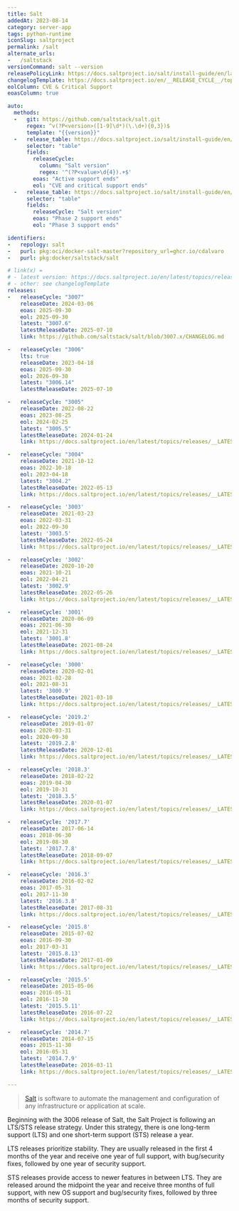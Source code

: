 ```yaml
---
title: Salt
addedAt: 2023-08-14
category: server-app
tags: python-runtime
iconSlug: saltproject
permalink: /salt
alternate_urls:
-   /saltstack
versionCommand: salt --version
releasePolicyLink: https://docs.saltproject.io/salt/install-guide/en/latest/topics/salt-version-support-lifecycle.html
changelogTemplate: https://docs.saltproject.io/en/__RELEASE_CYCLE__/topics/releases/__LATEST__.html
eolColumn: CVE & Critical Support
eoasColumn: true

auto:
  methods:
  -   git: https://github.com/saltstack/salt.git
      regex: ^v(?P<version>([1-9]\d*)(\.\d+){0,3})$
      template: "{{version}}"
  -   release_table: https://docs.saltproject.io/salt/install-guide/en/latest/topics/salt-version-support-lifecycle.html#1
      selector: "table"
      fields:
        releaseCycle:
          column: "Salt version"
          regex: '^(?P<value>\d{4}).+$'
        eoas: "Active support ends"
        eol: "CVE and critical support ends"
  -   release_table: https://docs.saltproject.io/salt/install-guide/en/latest/topics/salt-version-support-lifecycle.html#2
      selector: "table"
      fields:
        releaseCycle: "Salt version"
        eoas: "Phase 2 support ends"
        eol: "Phase 3 support ends"

identifiers:
-   repology: salt
-   purl: pkg:oci/docker-salt-master?repository_url=ghcr.io/cdalvaro
-   purl: pkg:docker/saltstack/salt

# link(x) =
# - latest version: https://docs.saltproject.io/en/latest/topics/releases/__LATEST__.html
# - other: see changelogTemplate
releases:
-   releaseCycle: "3007"
    releaseDate: 2024-03-06
    eoas: 2025-09-30
    eol: 2025-09-30
    latest: "3007.6"
    latestReleaseDate: 2025-07-10
    link: https://github.com/saltstack/salt/blob/3007.x/CHANGELOG.md

-   releaseCycle: "3006"
    lts: true
    releaseDate: 2023-04-18
    eoas: 2025-09-30
    eol: 2026-09-30
    latest: "3006.14"
    latestReleaseDate: 2025-07-10

-   releaseCycle: "3005"
    releaseDate: 2022-08-22
    eoas: 2023-08-25
    eol: 2024-02-25
    latest: "3005.5"
    latestReleaseDate: 2024-01-24
    link: https://docs.saltproject.io/en/latest/topics/releases/__LATEST__.html

-   releaseCycle: "3004"
    releaseDate: 2021-10-12
    eoas: 2022-10-18
    eol: 2023-04-18
    latest: "3004.2"
    latestReleaseDate: 2022-05-13
    link: https://docs.saltproject.io/en/latest/topics/releases/__LATEST__.html

-   releaseCycle: '3003'
    releaseDate: 2021-03-23
    eoas: 2022-03-31
    eol: 2022-09-30
    latest: '3003.5'
    latestReleaseDate: 2022-05-24
    link: https://docs.saltproject.io/en/latest/topics/releases/__LATEST__.html

-   releaseCycle: '3002'
    releaseDate: 2020-10-20
    eoas: 2021-10-21
    eol: 2022-04-21
    latest: '3002.9'
    latestReleaseDate: 2022-05-26
    link: https://docs.saltproject.io/en/latest/topics/releases/__LATEST__.html

-   releaseCycle: '3001'
    releaseDate: 2020-06-09
    eoas: 2021-06-30
    eol: 2021-12-31
    latest: '3001.8'
    latestReleaseDate: 2021-08-24
    link: https://docs.saltproject.io/en/latest/topics/releases/__LATEST__.html

-   releaseCycle: '3000'
    releaseDate: 2020-02-01
    eoas: 2021-02-28
    eol: 2021-08-31
    latest: '3000.9'
    latestReleaseDate: 2021-03-10
    link: https://docs.saltproject.io/en/latest/topics/releases/__LATEST__.html

-   releaseCycle: '2019.2'
    releaseDate: 2019-01-07
    eoas: 2020-03-31
    eol: 2020-09-30
    latest: '2019.2.8'
    latestReleaseDate: 2020-12-01
    link: https://docs.saltproject.io/en/latest/topics/releases/__LATEST__.html

-   releaseCycle: '2018.3'
    releaseDate: 2018-02-22
    eoas: 2019-04-30
    eol: 2019-10-31
    latest: '2018.3.5'
    latestReleaseDate: 2020-01-07
    link: https://docs.saltproject.io/en/latest/topics/releases/__LATEST__.html

-   releaseCycle: '2017.7'
    releaseDate: 2017-06-14
    eoas: 2018-06-30
    eol: 2019-08-30
    latest: '2017.7.8'
    latestReleaseDate: 2018-09-07
    link: https://docs.saltproject.io/en/latest/topics/releases/__LATEST__.html

-   releaseCycle: '2016.3'
    releaseDate: 2016-02-02
    eoas: 2017-05-31
    eol: 2017-11-30
    latest: '2016.3.8'
    latestReleaseDate: 2017-08-31
    link: https://docs.saltproject.io/en/latest/topics/releases/__LATEST__.html

-   releaseCycle: '2015.8'
    releaseDate: 2015-07-02
    eoas: 2016-09-30
    eol: 2017-03-31
    latest: '2015.8.13'
    latestReleaseDate: 2017-01-09
    link: https://docs.saltproject.io/en/latest/topics/releases/__LATEST__.html

-   releaseCycle: '2015.5'
    releaseDate: 2015-05-06
    eoas: 2016-05-31
    eol: 2016-11-30
    latest: '2015.5.11'
    latestReleaseDate: 2016-07-22
    link: https://docs.saltproject.io/en/latest/topics/releases/__LATEST__.html

-   releaseCycle: '2014.7'
    releaseDate: 2014-07-15
    eoas: 2015-11-30
    eol: 2016-05-31
    latest: '2014.7.9'
    latestReleaseDate: 2016-03-11
    link: https://docs.saltproject.io/en/latest/topics/releases/__LATEST__.html

---
```


> [Salt](https://saltproject.io/index.html) is software to automate the management and configuration
> of any infrastructure or application at scale.

Beginning with the 3006 release of Salt, the Salt Project is following an LTS/STS release strategy.
Under this strategy, there is one long-term support (LTS) and one short-term support (STS) release a
year.

LTS releases prioritize stability. They are usually released in the first 4 months of the year and receive
one year of full support, with bug/security fixes, followed by one year of security support.

STS releases provide access to newer features in between LTS. They are released around the midpoint
the year and receive three months of full support, with new OS support and bug/security fixes,
followed by three months of security support.

